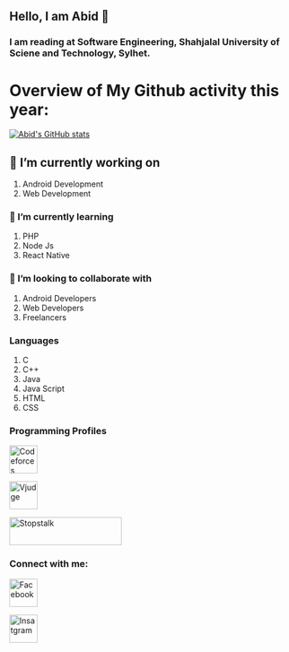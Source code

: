 ## Hello, I am Abid 👋 

### I am reading at Software Engineering, Shahjalal University of Sciene and Technology, Sylhet.

<!--
**AbidAhmed2018831062/AbidAhmed2018831062** is a ✨ _special_ ✨ repository because its `README.md` (this file) appears on your GitHub profile.

Here are some ideas to get you started:

- 🔭 I’m currently working on ...
- 🌱 I’m currently learning ...
- 👯 I’m looking to collaborate on ...
- 🤔 I’m looking for help with ...
- 💬 Ask me about ...
- 📫 How to reach me: ...
- 😄 Pronouns: ...
- ⚡ Fun fact: ...
-->

# Overview of My Github activity this year:

[![Abid's GitHub stats](https://github-readme-stats.vercel.app/api?username=AbidAhmed2018831062)](https://github.com/anuraghazra/github-readme-stats)

## 🔭 I’m currently working on 

1) Android Development
2) Web Development

### 🌱 I’m currently learning 

1) PHP
2) Node Js
3) React Native

### 👯 I’m looking to collaborate with

1) Android Developers
2) Web Developers
3) Freelancers

### Languages

1) C
2) C++
3) Java
4) Java Script
5) HTML
6) CSS

### Programming Profiles

<a href="https://codeforces.com/profile/Ahmed_Abid">
  <img alt="Codeforces" src="https://user-images.githubusercontent.com/61650337/136100700-43b31347-476e-4f10-97e4-cd5bee891ea0.png" width="50" height="50">
 </a>
 
 <a href="https://vjudge.net/user/AbidAhmed"><img alt="Vjudge" src="https://user-images.githubusercontent.com/61650337/136102555-9adaf5df-6cdb-46d4-9ccd-74b7d4a93b54.jpg" height="50" width="50"></a>
 
 <a href="https://www.stopstalk.com/user/profile/ahmedleo12"><img alt="Stopstalk" src="https://user-images.githubusercontent.com/61650337/136102935-f1590e74-9c66-4505-805b-fcb162691127.png" width="200" height="50"></a>
 
 
### Connect with me:

  <a href="https://www.facebook.com/ahmed.abid.3114935/"><img alt="Facebook" src="https://user-images.githubusercontent.com/61650337/136103321-3228fe17-1a45-461a-a783-e83d709276c2.jpg" height="50" width="50"></a>
 
<a href="https://www.instagram.com/abidahmed366/"><img alt="Insatgram" src="https://user-images.githubusercontent.com/61650337/136103454-928916c4-be8b-40ca-a867-27cbf0d81997.png" width="50" height="50"></a>











